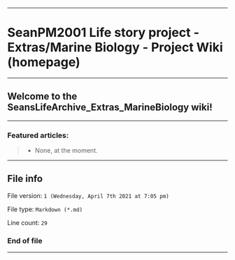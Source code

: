 
***

# SeanPM2001 Life story project - Extras/Marine Biology - Project Wiki (homepage)

***

## Welcome to the SeansLifeArchive_Extras_MarineBiology wiki!

***

### Featured articles:

> * None, at the moment.

***

## File info

File version: `1 (Wednesday, April 7th 2021 at 7:05 pm)`

File type: `Markdown (*.md)`

Line count: `29`

### End of file

***

